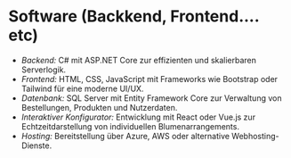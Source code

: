 # Software (Backkend, Frontend.... etc)
- *Backend:* C# mit ASP.NET Core zur effizienten und skalierbaren Serverlogik.
- *Frontend:* HTML, CSS, JavaScript mit Frameworks wie Bootstrap oder Tailwind für eine moderne UI/UX.
- *Datenbank:* SQL Server mit Entity Framework Core zur Verwaltung von Bestellungen, Produkten und Nutzerdaten.
- *Interaktiver Konfigurator:* Entwicklung mit React oder Vue.js zur Echtzeitdarstellung von individuellen Blumenarrangements.
- *Hosting:* Bereitstellung über Azure, AWS oder alternative Webhosting-Dienste.
